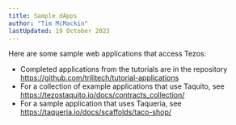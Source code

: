 ```yaml
---
title: Sample dApps
author: "Tim McMackin"
lastUpdated: 19 October 2023
---
```


Here are some sample web applications that access Tezos:

- Completed applications from the tutorials are in the repository https://github.com/trilitech/tutorial-applications
- For a collection of example applications that use Taquito, see https://tezostaquito.io/docs/contracts_collection/
- For a sample application that uses Taqueria, see https://taqueria.io/docs/scaffolds/taco-shop/
